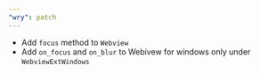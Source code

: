 ```yaml
---
"wry": patch
---
```

- Add `focus` method to `Webview`
- Add `on_focus` and `on_blur` to Webivew for windows only under `WebviewExtWindows`